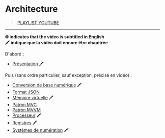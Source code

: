 # Architecture

> [PLAYLIST YOUTUBE](https://www.youtube.com/playlist?list=PLrSOXFDHBtfFrlG51dj8p_zCV994yWahY)

---

**🌐 indicates that the video is subtitled in English**<br>
**🖍 indique que la vidéo doit encore être chapitrée**

D'abord :

+ [Présentation](https://www.youtube.com/watch?v=x4yzYMZ5ZNo) 🖍

Puis (sans ordre particulier, sauf exception, précisé en vidéo) :

+ [Conversion de base numérique](https://www.youtube.com/watch?v=RdBNK43JK5c) 🖍
+ [Format JSON](#)
+ [Mémoire virtuelle](https://www.youtube.com/watch?v=B1wJJNITvkY) 🖍
+ [Patron MVC](https://www.youtube.com/watch?v=NhFTswve-8o)
+ [Patron MVVM](https://www.youtube.com/watch?v=UzGYdZSuL7Q)
+ [Processeur](https://www.youtube.com/watch?v=2jFBKfXxeZw) 🖍
+ [Registres](https://www.youtube.com/watch?v=met394KmyZ4) 🖍
+ [Systèmes de numération](https://www.youtube.com/watch?v=GEW_PYZEdNU) 🖍

